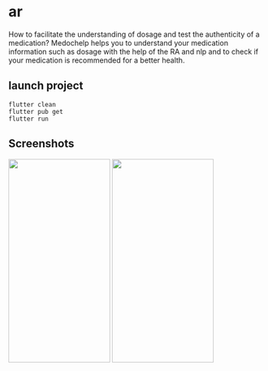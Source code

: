# ar

How to facilitate the understanding of dosage and test the authenticity of a medication? Medochelp helps you to understand your medication information such as dosage with the help of the RA and nlp and to check if your medication is recommended for a better health.

## launch project

```
flutter clean
flutter pub get
flutter run
```

## Screenshots
<img src="https://user-images.githubusercontent.com/50607415/205512678-8c092f60-cbf0-4dcf-b333-42f627b8a2b4.png" width="200" height="400" /> <img src="https://user-images.githubusercontent.com/50607415/205512693-bbc11db5-ec38-4f94-ab55-192bba669af5.png" width="200" height="400" />

